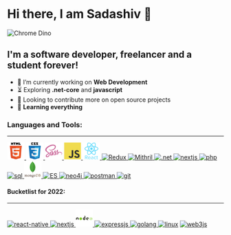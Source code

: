 # Hi there, I am Sadashiv 👋

![Chrome Dino](https://mir-s3-cdn-cf.behance.net/project_modules/max_1200/4ff07986208593.5d9a654e92f36.gif)

## I'm a software developer, freelancer and a student forever!


- 🔭 I’m currently working on **Web Development**
- ⏳  Exploring **.net-core** and **javascript** 
- 🎄 Looking to contribute more on open source projects
- 🌱 **Learning everything**


### Languages and Tools:

---
<p align="left">
    <a href="https://www.w3.org/html/" target="_blank"> <img src="https://raw.githubusercontent.com/devicons/devicon/master/icons/html5/html5-original-wordmark.svg" alt="html5" width="40" height="40"/> </a>
    <a href="https://www.w3schools.com/css/" target="_blank"> <img src="https://raw.githubusercontent.com/devicons/devicon/master/icons/css3/css3-original-wordmark.svg" alt="css3" width="40" height="40"/> </a>
<a href="https://sass-lang.com" target="_blank"> <img src="https://raw.githubusercontent.com/devicons/devicon/master/icons/sass/sass-original.svg" alt="sass" width="40" height="40"/> </a>
    <a href="https://developer.mozilla.org/en-US/docs/Web/JavaScript" target="_blank"> <img src="https://raw.githubusercontent.com/devicons/devicon/master/icons/javascript/javascript-original.svg" alt="javascript" width="40" height="40"/> </a>
<a href="https://reactjs.org/" target="_blank"> <img src="https://raw.githubusercontent.com/devicons/devicon/master/icons/react/react-original-wordmark.svg" alt="react" width="40" height="40"/> </a>
<a href="https://git-scm.com/" target="_blank"> <img src="https://cdn.worldvectorlogo.com/logos/redux.svg" alt="Redux" width="40" height="40"/> </a>
<a href="https://git-scm.com/" target="_blank"> <img src="https://cdn.worldvectorlogo.com/logos/mithril.svg" alt="Mithril" width="40" height="40"/>
      <a href="https://git-scm.com/" target="_blank"> <img src="https://cdn.worldvectorlogo.com/logos/dot-net-core-7.svg" alt=".net" width="40" height="40"/> </a>
      <a href="https://nodejs.org" target="_blank"> <img src="https://cdn.worldvectorlogo.com/logos/flask.svg" alt="nextjs" width="40" height="40"/> </a>
      <a href="https://nodejs.org" target="_blank"> <img src="https://cdn.worldvectorlogo.com/logos/php-1.svg" alt="php" width="40" height="40"/> </a><a href="https://git-scm.com/" target="_blank"> <img src="https://cdn.worldvectorlogo.com/logos/mysql-6.svg" alt="sql" width="40" height="40"/> </a>
    <a href="https://www.mongodb.com/" target="_blank"> <img src="https://raw.githubusercontent.com/devicons/devicon/master/icons/mongodb/mongodb-original-wordmark.svg" alt="mongodb" width="40" height="40"/> </a>
    <a href="https://git-scm.com/" target="_blank"> <img src="https://cdn.worldvectorlogo.com/logos/elasticsearch.svg" alt="ES" width="40" height="40"/> </a><a href="https://git-scm.com/" target="_blank"> <img src="https://cdn.worldvectorlogo.com/logos/neo4j.svg" alt="neo4j" width="40" height="40"/> </a>
<a href="https://www.postman.com/" target="_blank"> <img src="https://www.vectorlogo.zone/logos/getpostman/getpostman-icon.svg" alt="postman" width="40" height="40"/> </a>
<a href="https://git-scm.com/" target="_blank"> <img src="https://www.vectorlogo.zone/logos/git-scm/git-scm-icon.svg" alt="git" width="40" height="40"/> </a>

</p>

#### Bucketlist for 2022:

---
<p align="left">
<a href="https://nodejs.org" target="_blank"> <img src="https://cdn.worldvectorlogo.com/logos/react-native-1.svg" alt="react-native" width="40" height="40"/> </a>
<a href="https://nodejs.org" target="_blank"> <img src="https://cdn.worldvectorlogo.com/logos/next-js.svg" alt="nextjs" width="40" height="40"/> </a>
<a href="https://nodejs.org" target="_blank"> <img src="https://raw.githubusercontent.com/devicons/devicon/master/icons/nodejs/nodejs-original-wordmark.svg" alt="nodejs" width="40" height="40"/> </a>
<a href="https://nodejs.org" target="_blank"> <img src="https://www.vectorlogo.zone/logos/expressjs/expressjs-ar21.svg" alt="expressjs" width="40" height="40"/> 
    <a href="https://nodejs.org" target="_blank"> <img src="https://cdn.worldvectorlogo.com/logos/golang-1.svg" alt="golang" width="40" height="40"/> </a></a><a href="https://nodejs.org" target="_blank"> <img src="https://cdn.worldvectorlogo.com/logos/linux-tux.svg" alt="linux" width="40" height="40"/></a>
    <a href="https://www.npmjs.com/package/ttcweb3" target="_blank"> <img src="https://raw.githubusercontent.com/howeguo/web3.js/HEAD/assets/web3js.svg" alt="web3js" width="40" height="40"/> </a>
</p>
